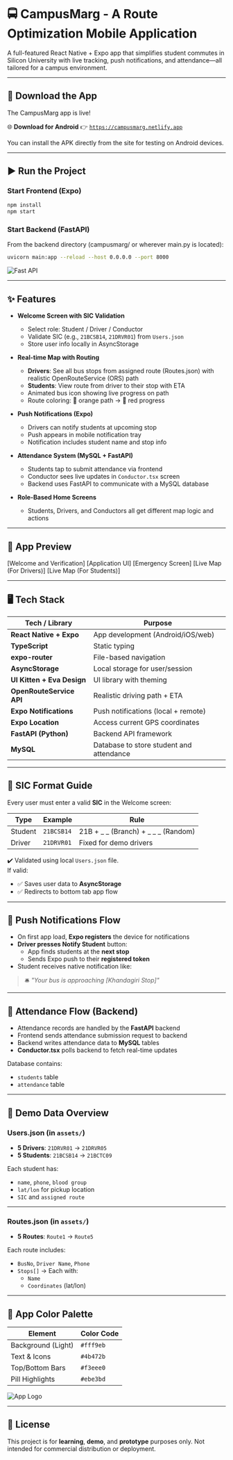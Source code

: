 # 🚍 CampusMarg - A Route Optimization Mobile Application

A full-featured React Native + Expo app that simplifies student commutes in Silicon University with live tracking, push notifications, and attendance—all tailored for a campus environment.

---

## 📲 Download the App

The CampusMarg app is live!

🌐 **Download for Android** 👉 [`https://campusmarg.netlify.app`](https://campusmarg.netlify.app)

You can install the APK directly from the site for testing on Android devices.

---

## ▶️ Run the Project

### Start Frontend (Expo)

```bash
npm install
npm start
```
### Start Backend (FastAPI)
From the backend directory (campusmarg/ or wherever main.py is located):

```bash
uvicorn main:app --reload --host 0.0.0.0 --port 8000
```
![Fast API](https://github.com/user-attachments/assets/b30799a0-e2a2-4a41-a22b-1a2df3852820)

---

## ✨ Features

- **Welcome Screen with SIC Validation**
  - Select role: Student / Driver / Conductor
  - Validate SIC (e.g., `21BCSB14`, `21DRVR01`) from `Users.json`
  - Store user info locally in AsyncStorage

- **Real-time Map with Routing**
  - **Drivers**: See all bus stops from assigned route (Routes.json) with realistic OpenRouteService (ORS) path
  - **Students**: View route from driver to their stop with ETA
  - Animated bus icon showing live progress on path
  - Route coloring: 🔶 orange path → 🔴 red progress

- **Push Notifications (Expo)**
  - Drivers can notify students at upcoming stop
  - Push appears in mobile notification tray
  - Notification includes student name and stop info

- **Attendance System (MySQL + FastAPI)**
  - Students tap to submit attendance via frontend
  - Conductor sees live updates in `Conductor.tsx` screen
  - Backend uses FastAPI to communicate with a MySQL database

- **Role-Based Home Screens**
  - Students, Drivers, and Conductors all get different map logic and actions

---

## 📸 App Preview

[Welcome and Verification]
[Application UI]
[Emergency Screen]
[Live Map (For Drivers)]
[Live Map (For Students)]

---

## 🖥️ Tech Stack

| Tech / Library             | Purpose                                  |
|----------------------------|------------------------------------------|
| **React Native + Expo**    | App development (Android/iOS/web)        |
| **TypeScript**             | Static typing                            |
| **expo-router**            | File-based navigation                    |
| **AsyncStorage**           | Local storage for user/session           |
| **UI Kitten + Eva Design** | UI library with theming                  |
| **OpenRouteService API**   | Realistic driving path + ETA             |
| **Expo Notifications**     | Push notifications (local + remote)      |
| **Expo Location**          | Access current GPS coordinates           |
| **FastAPI (Python)**       | Backend API framework                    |
| **MySQL**                  | Database to store student and attendance |

---

## 👤 SIC Format Guide

Every user must enter a valid **SIC** in the Welcome screen:

| Type    | Example     | Rule                 |
|---------|-------------|----------------------|
| Student | `21BCSB14`  | 21B + _ _ (Branch) + _ _ _ (Random) |
| Driver  | `21DRVR01`  | Fixed for demo drivers |

✔️ Validated using local `Users.json` file.  
If valid:

- ✅ Saves user data to **AsyncStorage**
- ✅ Redirects to bottom tab app flow

---

## 🔔 Push Notifications Flow

- On first app load, **Expo registers** the device for notifications
- **Driver presses Notify Student** button:
  - App finds students at the **next stop**
  - Sends Expo push to their **registered token**
- Student receives native notification like:

> 🛎️ _"Your bus is approaching [Khandagiri Stop]"_

---

## 📝 Attendance Flow (Backend)

- Attendance records are handled by the **FastAPI** backend
- Frontend sends attendance submission request to backend
- Backend writes attendance data to **MySQL** tables
- **Conductor.tsx** polls backend to fetch real-time updates

Database contains:
- `students` table
- `attendance` table

---

## 📁 Demo Data Overview

### Users.json (in `assets/`)

- **5 Drivers**: `21DRVR01` → `21DRVR05`
- **5 Students**: `21BCSB14` → `21BCTC09`

Each student has:
- `name`, `phone`, `blood group`
- `lat/lon` for pickup location
- `SIC` and `assigned route`

---

### Routes.json (in `assets/`)

- **5 Routes**: `Route1` → `Route5`

Each route includes:
- `BusNo`, `Driver Name`, `Phone`
- `Stops[]` → Each with:
  - `Name`
  - `Coordinates` (lat/lon)

---

## 🎨 App Color Palette

| Element             | Color Code |
|---------------------|------------|
| Background (Light)  | `#fff9eb`  |
| Text & Icons        | `#4b472b`  |
| Top/Bottom Bars     | `#f3eee0`  |
| Pill Highlights     | `#ebe3bd`  |

![App Logo](https://github.com/user-attachments/assets/9362d158-0278-4934-8e44-9d8db3cd14d8)

---

## 🧾 License

This project is for **learning**, **demo**, and **prototype** purposes only.  Not intended for commercial distribution or deployment.
